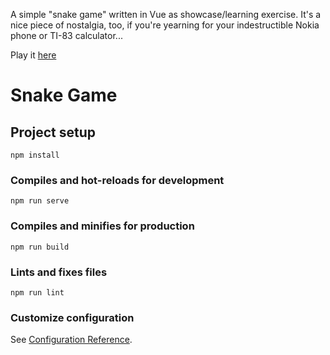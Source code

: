 A simple "snake game" written in Vue as showcase/learning exercise. It's a nice piece of nostalgia, too, if you're yearning for your indestructible Nokia phone or TI-83 calculator...

Play it [here](https://paulthepen.github.io/vueSnake/)

# Snake Game

## Project setup
```
npm install
```

### Compiles and hot-reloads for development
```
npm run serve
```

### Compiles and minifies for production
```
npm run build
```

### Lints and fixes files
```
npm run lint
```

### Customize configuration
See [Configuration Reference](https://cli.vuejs.org/config/).

